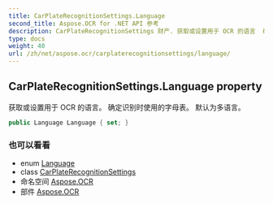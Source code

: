 ```yaml
---
title: CarPlateRecognitionSettings.Language
second_title: Aspose.OCR for .NET API 参考
description: CarPlateRecognitionSettings 财产. 获取或设置用于 OCR 的语言  确定识别时使用的字母表 默认为多语言
type: docs
weight: 40
url: /zh/net/aspose.ocr/carplaterecognitionsettings/language/
---
```

## CarPlateRecognitionSettings.Language property

获取或设置用于 OCR 的语言。  确定识别时使用的字母表。 默认为多语言。

```csharp
public Language Language { set; }
```

### 也可以看看

* enum [Language](../../language/)
* class [CarPlateRecognitionSettings](../)
* 命名空间 [Aspose.OCR](../../carplaterecognitionsettings/)
* 部件 [Aspose.OCR](../../../)


